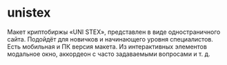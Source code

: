 # unistex

Макет криптобиржы «UNI STEX», представлен в виде одностраничного сайта. Подойдёт для новичков и начинающего уровня специалистов. Есть мобильная и ПК версия макета. Из интерактивных элементов модальное окно, аккордеон с часто задаваемыми вопросами и т. д.